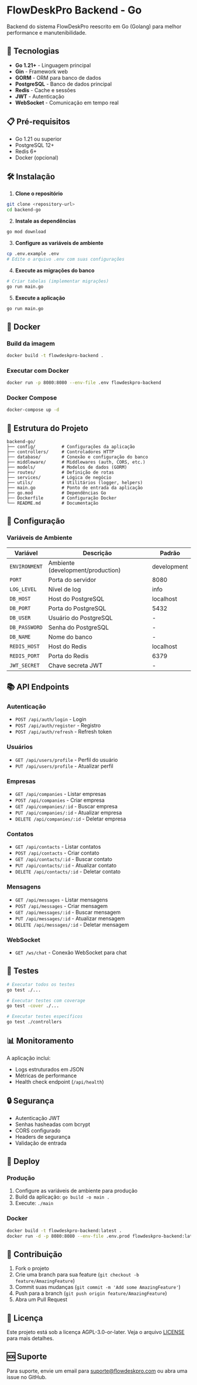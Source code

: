 # FlowDeskPro Backend - Go

Backend do sistema FlowDeskPro reescrito em Go (Golang) para melhor performance e manutenibilidade.

## 🚀 Tecnologias

- **Go 1.21+** - Linguagem principal
- **Gin** - Framework web
- **GORM** - ORM para banco de dados
- **PostgreSQL** - Banco de dados principal
- **Redis** - Cache e sessões
- **JWT** - Autenticação
- **WebSocket** - Comunicação em tempo real

## 📋 Pré-requisitos

- Go 1.21 ou superior
- PostgreSQL 12+
- Redis 6+
- Docker (opcional)

## 🛠️ Instalação

1. **Clone o repositório**
```bash
git clone <repository-url>
cd backend-go
```

2. **Instale as dependências**
```bash
go mod download
```

3. **Configure as variáveis de ambiente**
```bash
cp .env.example .env
# Edite o arquivo .env com suas configurações
```

4. **Execute as migrações do banco**
```bash
# Criar tabelas (implementar migrações)
go run main.go
```

5. **Execute a aplicação**
```bash
go run main.go
```

## 🐳 Docker

### Build da imagem
```bash
docker build -t flowdeskpro-backend .
```

### Executar com Docker
```bash
docker run -p 8080:8080 --env-file .env flowdeskpro-backend
```

### Docker Compose
```bash
docker-compose up -d
```

## 📁 Estrutura do Projeto

```
backend-go/
├── config/          # Configurações da aplicação
├── controllers/     # Controladores HTTP
├── database/        # Conexão e configuração do banco
├── middleware/      # Middlewares (auth, CORS, etc.)
├── models/          # Modelos de dados (GORM)
├── routes/          # Definição de rotas
├── services/        # Lógica de negócio
├── utils/           # Utilitários (logger, helpers)
├── main.go          # Ponto de entrada da aplicação
├── go.mod           # Dependências Go
├── Dockerfile       # Configuração Docker
└── README.md        # Documentação
```

## 🔧 Configuração

### Variáveis de Ambiente

| Variável | Descrição | Padrão |
|----------|-----------|--------|
| `ENVIRONMENT` | Ambiente (development/production) | development |
| `PORT` | Porta do servidor | 8080 |
| `LOG_LEVEL` | Nível de log | info |
| `DB_HOST` | Host do PostgreSQL | localhost |
| `DB_PORT` | Porta do PostgreSQL | 5432 |
| `DB_USER` | Usuário do PostgreSQL | - |
| `DB_PASSWORD` | Senha do PostgreSQL | - |
| `DB_NAME` | Nome do banco | - |
| `REDIS_HOST` | Host do Redis | localhost |
| `REDIS_PORT` | Porta do Redis | 6379 |
| `JWT_SECRET` | Chave secreta JWT | - |

## 📚 API Endpoints

### Autenticação
- `POST /api/auth/login` - Login
- `POST /api/auth/register` - Registro
- `POST /api/auth/refresh` - Refresh token

### Usuários
- `GET /api/users/profile` - Perfil do usuário
- `PUT /api/users/profile` - Atualizar perfil

### Empresas
- `GET /api/companies` - Listar empresas
- `POST /api/companies` - Criar empresa
- `GET /api/companies/:id` - Buscar empresa
- `PUT /api/companies/:id` - Atualizar empresa
- `DELETE /api/companies/:id` - Deletar empresa

### Contatos
- `GET /api/contacts` - Listar contatos
- `POST /api/contacts` - Criar contato
- `GET /api/contacts/:id` - Buscar contato
- `PUT /api/contacts/:id` - Atualizar contato
- `DELETE /api/contacts/:id` - Deletar contato

### Mensagens
- `GET /api/messages` - Listar mensagens
- `POST /api/messages` - Criar mensagem
- `GET /api/messages/:id` - Buscar mensagem
- `PUT /api/messages/:id` - Atualizar mensagem
- `DELETE /api/messages/:id` - Deletar mensagem

### WebSocket
- `GET /ws/chat` - Conexão WebSocket para chat

## 🧪 Testes

```bash
# Executar todos os testes
go test ./...

# Executar testes com coverage
go test -cover ./...

# Executar testes específicos
go test ./controllers
```

## 📊 Monitoramento

A aplicação inclui:
- Logs estruturados em JSON
- Métricas de performance
- Health check endpoint (`/api/health`)

## 🔒 Segurança

- Autenticação JWT
- Senhas hasheadas com bcrypt
- CORS configurado
- Headers de segurança
- Validação de entrada

## 🚀 Deploy

### Produção
1. Configure as variáveis de ambiente para produção
2. Build da aplicação: `go build -o main .`
3. Execute: `./main`

### Docker
```bash
docker build -t flowdeskpro-backend:latest .
docker run -d -p 8080:8080 --env-file .env.prod flowdeskpro-backend:latest
```

## 🤝 Contribuição

1. Fork o projeto
2. Crie uma branch para sua feature (`git checkout -b feature/AmazingFeature`)
3. Commit suas mudanças (`git commit -m 'Add some AmazingFeature'`)
4. Push para a branch (`git push origin feature/AmazingFeature`)
5. Abra um Pull Request

## 📄 Licença

Este projeto está sob a licença AGPL-3.0-or-later. Veja o arquivo [LICENSE](../LICENSE) para mais detalhes.

## 🆘 Suporte

Para suporte, envie um email para suporte@flowdeskpro.com ou abra uma issue no GitHub.